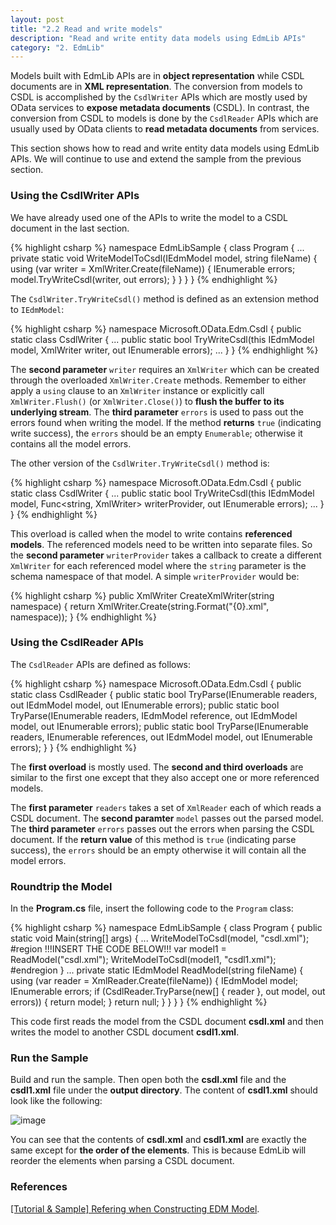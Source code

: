 ```yaml
---
layout: post
title: "2.2 Read and write models"
description: "Read and write entity data models using EdmLib APIs"
category: "2. EdmLib"
---
```


Models built with EdmLib APIs are in **object representation** while CSDL documents are in **XML representation**. The conversion from models to CSDL is accomplished by the `CsdlWriter` APIs which are mostly used by OData services to **expose metadata documents** (CSDL). In contrast, the conversion from CSDL to models is done by the `CsdlReader` APIs which are usually used by OData clients to **read metadata documents** from services.

This section shows how to read and write entity data models using EdmLib APIs. We will continue to use and extend the sample from the previous section.

### Using the CsdlWriter APIs
We have already used one of the APIs to write the model to a CSDL document in the last section.

{% highlight csharp %}
namespace EdmLibSample
{
    class Program
    {
        ...
        private static void WriteModelToCsdl(IEdmModel model, string fileName)
        {
            using (var writer = XmlWriter.Create(fileName))
            {
                IEnumerable<EdmError> errors;
                model.TryWriteCsdl(writer, out errors);
            }
        }
    }
}
{% endhighlight %}

The `CsdlWriter.TryWriteCsdl()` method is defined as an extension method to `IEdmModel`:

{% highlight csharp %}
namespace Microsoft.OData.Edm.Csdl
{
    public static class CsdlWriter
    {
        ...
        public static bool TryWriteCsdl(this IEdmModel model, XmlWriter writer, out IEnumerable<EdmError> errors);
        ...
    }
}
{% endhighlight %}

The **second parameter** `writer` requires an `XmlWriter` which can be created through the overloaded `XmlWriter.Create` methods. Remember to either apply a `using` clause to an `XmlWriter` instance or explicitly call `XmlWriter.Flush()` (or `XmlWriter.Close()`) to **flush the buffer to its underlying stream**. The **third parameter** `errors` is used to pass out the errors found when writing the model. If the method **returns** `true` (indicating write success), the `errors` should be an empty `Enumerable`; otherwise it contains all the model errors.

The other version of the `CsdlWriter.TryWriteCsdl()` method is:

{% highlight csharp %}
namespace Microsoft.OData.Edm.Csdl
{
    public static class CsdlWriter
    {
        ...
        public static bool TryWriteCsdl(this IEdmModel model, Func<string, XmlWriter> writerProvider, out IEnumerable<EdmError> errors);
        ...
    }
}
{% endhighlight %}

This overload is called when the model to write contains **referenced models**. The referenced models need to be written into separate files. So the **second parameter** `writerProvider` takes a callback to create a different `XmlWriter` for each referenced model where the `string` parameter is the schema namespace of that model. A simple `writerProvider` would be:

{% highlight csharp %}
public XmlWriter CreateXmlWriter(string namespace)
{
    return XmlWriter.Create(string.Format("{0}.xml", namespace));
}
{% endhighlight %}

### Using the CsdlReader APIs
The `CsdlReader` APIs are defined as follows:

{% highlight csharp %}
namespace Microsoft.OData.Edm.Csdl
{
    public static class CsdlReader
    {
        public static bool TryParse(IEnumerable<XmlReader> readers, out IEdmModel model, out IEnumerable<EdmError> errors);
        public static bool TryParse(IEnumerable<XmlReader> readers, IEdmModel reference, out IEdmModel model, out IEnumerable<EdmError> errors);
        public static bool TryParse(IEnumerable<XmlReader> readers, IEnumerable<IEdmModel> references, out IEdmModel model, out IEnumerable<EdmError> errors);
    }
}
{% endhighlight %}

The **first overload** is mostly used. The **second and third overloads** are similar to the first one except that they also accept one or more referenced models.

The **first parameter** `readers` takes a set of `XmlReader` each of which reads a CSDL document. The **second paramter** `model` passes out the parsed model. The **third parameter** `errors` passes out the errors when parsing the CSDL document. If the **return value** of this method is `true` (indicating parse success), the `errors` should be an empty otherwise it will contain all the model errors.

### Roundtrip the Model
In the **Program.cs** file, insert the following code to the `Program` class:

{% highlight csharp %}
namespace EdmLibSample
{
    class Program
    {
        public static void Main(string[] args)
        {
            ...
            WriteModelToCsdl(model, "csdl.xml");
#region     !!!INSERT THE CODE BELOW!!!
            var model1 = ReadModel("csdl.xml");
            WriteModelToCsdl(model1, "csdl1.xml");
#endregion
        }
        ...
        private static IEdmModel ReadModel(string fileName)
        {
            using (var reader = XmlReader.Create(fileName))
            {
                IEdmModel model;
                IEnumerable<EdmError> errors;
                if (CsdlReader.TryParse(new[] { reader }, out model, out errors))
                {
                    return model;
                }
                return null;
            }
        }
    }
}
{% endhighlight %}

This code first reads the model from the CSDL document **csdl.xml** and then writes the model to another CSDL document **csdl1.xml**.

### Run the Sample
Build and run the sample. Then open both the **csdl.xml** file and the **csdl1.xml** file under the **output directory**. The content of **csdl1.xml** should look like the following:

![image](../v6_posts/assets/2015-04-17-csdl1.png)

You can see that the contents of **csdl.xml** and **csdl1.xml** are exactly the same except for **the order of the elements**. This is because EdmLib will reorder the elements when parsing a CSDL document.

### References
[[Tutorial & Sample] Refering when Constructing EDM Model](http://blogs.msdn.com/b/odatateam/archive/2014/06/30/refer-other-models-when-constructing-edm-model.aspx).